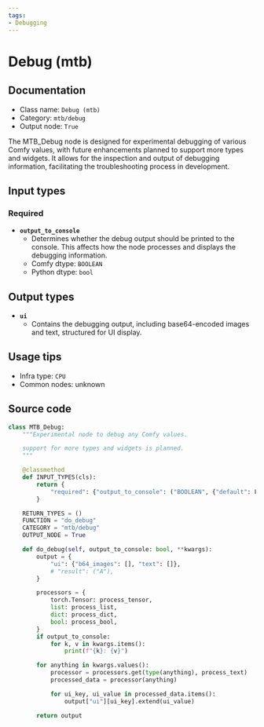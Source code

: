 ```yaml
---
tags:
- Debugging
---
```


# Debug (mtb)
## Documentation
- Class name: `Debug (mtb)`
- Category: `mtb/debug`
- Output node: `True`

The MTB_Debug node is designed for experimental debugging of various Comfy values, with future enhancements planned to support more types and widgets. It allows for the inspection and output of debugging information, facilitating the troubleshooting process in development.
## Input types
### Required
- **`output_to_console`**
    - Determines whether the debug output should be printed to the console. This affects how the node processes and displays the debugging information.
    - Comfy dtype: `BOOLEAN`
    - Python dtype: `bool`
## Output types
- **`ui`**
    - Contains the debugging output, including base64-encoded images and text, structured for UI display.
## Usage tips
- Infra type: `CPU`
- Common nodes: unknown


## Source code
```python
class MTB_Debug:
    """Experimental node to debug any Comfy values.

    support for more types and widgets is planned.
    """

    @classmethod
    def INPUT_TYPES(cls):
        return {
            "required": {"output_to_console": ("BOOLEAN", {"default": False})},
        }

    RETURN_TYPES = ()
    FUNCTION = "do_debug"
    CATEGORY = "mtb/debug"
    OUTPUT_NODE = True

    def do_debug(self, output_to_console: bool, **kwargs):
        output = {
            "ui": {"b64_images": [], "text": []},
            # "result": ("A"),
        }

        processors = {
            torch.Tensor: process_tensor,
            list: process_list,
            dict: process_dict,
            bool: process_bool,
        }
        if output_to_console:
            for k, v in kwargs.items():
                print(f"{k}: {v}")

        for anything in kwargs.values():
            processor = processors.get(type(anything), process_text)
            processed_data = processor(anything)

            for ui_key, ui_value in processed_data.items():
                output["ui"][ui_key].extend(ui_value)

        return output

```
